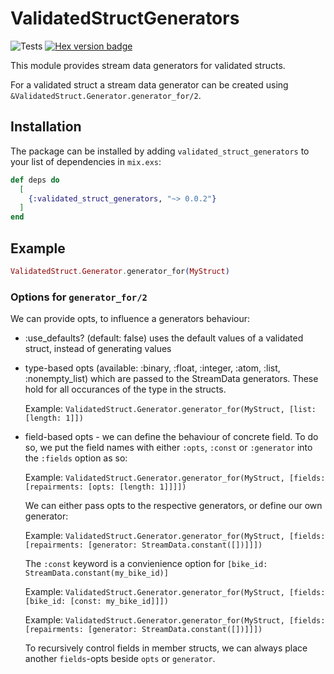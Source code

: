 # ValidatedStructGenerators

![Tests](https://github.com/bravobike/validated_struct_generators/actions/workflows/main.yaml/badge.svg)
[![Hex version badge](https://img.shields.io/hexpm/v/validated_struct_generators.svg)](https://hex.pm/packages/validated_struct_generators)

This module provides stream data generators for validated structs.

For a validated struct a stream data generator can be created using `&ValidatedStruct.Generator.generator_for/2`.

## Installation

The package can be installed by adding `validated_struct_generators` to your list of dependencies in `mix.exs`:

```elixir
def deps do
  [
    {:validated_struct_generators, "~> 0.0.2"}
  ]
end
```

## Example

```elixir
ValidatedStruct.Generator.generator_for(MyStruct)
```

### Options for `generator_for/2`

We can provide opts, to influence a generators behaviour:

- :use_defaults? (default: false) uses the default values of a validated struct, instead of
  generating values

- type-based opts (available: :binary, :float, :integer, :atom, :list, :nonempty_list) which are passed
  to the StreamData generators. These hold for all occurances of the type in the structs.

  Example: `ValidatedStruct.Generator.generator_for(MyStruct, [list: [length: 1]])`

- field-based opts - we can define the behaviour of concrete field. To do so, we put the field names with
  either `:opts`, `:const` or `:generator` into the `:fields` option as so:

  Example: `ValidatedStruct.Generator.generator_for(MyStruct, [fields: [repairments: [opts: [length: 1]]]])`

  We can either pass opts to the respective generators, or define our own generator:

  Example: `ValidatedStruct.Generator.generator_for(MyStruct, [fields: [repairments: [generator: StreamData.constant([])]]])`

  The `:const` keyword is a convienience option for `[bike_id: StreamData.constant(my_bike_id)]`

  Example: `ValidatedStruct.Generator.generator_for(MyStruct, [fields: [bike_id: [const: my_bike_id]]])`

  Example: `ValidatedStruct.Generator.generator_for(MyStruct, [fields: [repairments: [generator: StreamData.constant([])]]])`

  To recursively control fields in member structs, we can always place another `fields`-opts beside `opts` or `generator`.

